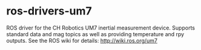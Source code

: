 ros-drivers-um7
===============

ROS driver for the CH Robotics UM7 inertial measurement device.
Supports standard data and mag topics as well as providing temperature and rpy outputs.
  See the ROS wiki for details:  http://wiki.ros.org/um7
